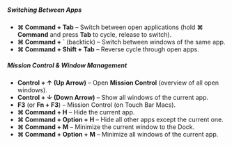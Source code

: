 
##### Switching Between Apps
- **⌘ Command + Tab** – Switch between open applications (hold **⌘ Command** and press **Tab** to cycle, release to switch).
- **⌘ Command + `** (backtick) – Switch between windows of the same app.
- **⌘ Command + Shift + Tab** – Reverse cycle through open apps.
##### Mission Control & Window Management
- **Control + ↑ (Up Arrow)** – Open **Mission Control** (overview of all open windows).
- **Control + ↓ (Down Arrow)** – Show all windows of the current app.
- **F3** (or **Fn + F3**) – Mission Control (on Touch Bar Macs).
- **⌘ Command + H** – Hide the current app.
- **⌘ Command + Option + H** – Hide all other apps except the current one.
- **⌘ Command + M** – Minimize the current window to the Dock.
- **⌘ Command + Option + M** – Minimize all windows of the current app.